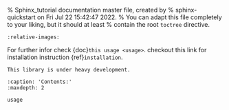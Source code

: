 % Sphinx_tutorial documentation master file, created by
% sphinx-quickstart on Fri Jul 22 15:42:47 2022.
% You can adapt this file completely to your liking, but it should at least
% contain the root `toctree` directive.

```{include} ../../README.md
:relative-images:
````

For further infor check {doc}`this usage <usage>`. 
checkout this link for installation instruction {ref}`installation`.

```{warning}
This library is under heavy development.
```

```{toctree}
:caption: 'Contents:'
:maxdepth: 2

usage
```
